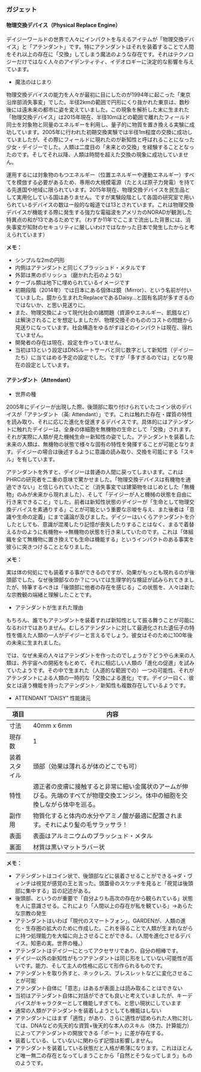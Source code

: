 ### ガジェット

#### 物理交換デバイス（Physical Replace Engine）

デイジーワールドの世界で人々にインパクトを与えるアイテムが「物理交換デバイス」と「アテンダント」です。特にアテンダントはそれを装着することで人間をそれ以上の存在に「交換」してしまう魔法のような存在です。それはテクノロジーだけではなく人々のアイデンティティ、イデオロギーに決定的な影響を与えています。

- 魔法のはじまり

物理交換デバイスの能力を人々が最初に目にしたのが1994年に起こった「東京沿岸部消失事変」でした。半径2kmの範囲で円形にくり抜かれた東京は、数秒後には遠未来の都市に姿を変えていました。この現象を解析した末に生まれた「物理交換デバイス」は2015年現在、半径10mほどの範囲で離れたフィールド同士を対象物と同量のエネルギーを利用し、量子的に物質を置き換える実験に成功しています。2005年に行われた初期交換実験では半径1m程度の交換に成功していましたが、その際にフィールドに現れたのが新知性と呼ばれることになった少女・デイジーでした。人類は二度目の「未来との交換」を経験することとなったのです。そしてそれ以降、人類は時間を超えた交換の現象に成功していません。

運用するには対象物のもつエネルギー（位置エネルギーや運動エネルギー）すべてを模倣する必要があるため、専用の大規模電源（たとえば原子力発電）を持てる先進国や地域に限られています。2015年現在、物理交換デバイスを民生品として実用化している国はありません。ですが実験段階として各国の研究室で用いられているデバイスの数は一般的な報道では13とされています。これは物理交換デバイスが機能する際に発生する強力な電磁波をアメリカのNORADが観測した特異点の和が13であるためです。（わずか11年でここまで流出した背景には、消失事変が知財のセキュリティに厳しいわけではなかった日本で発生したからと考えられています）

**メモ：**

- シンプルな2mの円形
- 内側はアテンダントと同じくブラッシュド・メタルです
- 外郭は黒のポリッシュ（磨かれた石のような）
- ケーブル類は地下に埋められているイメージです
- 初期段階（2014年）では日本にある個体は鏡（Mirror）、という名前が付いていました。鏡から生まれたReplaceであるDaisy…と固有名詞が多すぎるのではないか、と思い見送りに。
- また、物理交換によって現代社会の諸問題（資源やエネルギー、飢餓など）は解決されることを想定しましたが、物理交換そのもののコストの問題から見送りになっています。社会構造をゆるがすほどのインパクトは現在、得れていません。
- 開発者の存在は現在、設定を作っていません。
- 当初は13という設定はDNSルートサーバと同じ数字として新知性（デイジーたち）に当てはめる予定の設定でした。ですが「多すぎるのでは」となり現在の設定としています。

#### アテンダント（Attendant）

- 世界の種

2005年にデイジーが出現した際、後頭部に取り付けられていたコイン状のデバイスが「アテンダント（英: Attendant）」です。これは触れた存在・媒質の特性を読み取り、それに応じた進化を促進するデバイスです。具体的にはアテンダントに触れたデイジーは、全身の体細胞を無機物の生命として「交換」されます。それが実際に人類が見た機械生命＝新知性の姿でした。アテンダントを装着した未来の人類は、無機物の状態で様々な固有の特性を発揮することが可能となります。デイジーの場合は後述するように意識の読み取り、交換を可能にする「スキル」を有しています。

アテンダントを外すと、デイジーは普通の人間に戻ってしまいます。これはPHRCの研究者を二重の意味で驚かせました。「物理交換デバイスは有機物を通過できない」と信じられていたこと（消失事変では建築物をはじめとした「無機物」のみが未来から現れました）、そして「デイジーが人と機械の状態を自由に行き来できること」でした。前者は新知性状態のデイジーが「生命として物理交換デバイスを素通りする」ことが可能という重要な示唆を与え、また後者は「意識や生命の定義」にまで議論が及びました。デイジーはいくらアテンダントを介したとしても、意識が混濁したり記憶が喪失したりすることはなく、まるで着替えるかのように有機物←→無機物の状態を行き来していたのです。これは「体組織を全て無機物に置き換えても生命は機能する」というインパクトのある事実を彼らに突きつけることとなりました。

**メモ：**

実は体の何処にでも装着する事ができるのですが、効果がもっとも現れるのが後頭部でした。なぜ後頭部なのか？については生理学的な検証が試みられてきましたが、特筆するべきは「後頭部に他者の存在を感じる」この状態を、人々は新たな宗教観の端緒と理解したことです。

- アテンダントが生まれた理由

もちろん、誰でもアテンダントを装着すれば新知性として振る舞うことが可能になるわけではありません。むしろアテンダントに対して最適化された遺伝子の特性を備えた人類の一人がデイジーと言えるでしょう。彼女はそのために100年後の未来に生まれました。

では、なぜ未来の人々はアテンダントを作ったのでしょうか？どうやら未来の人類は、外宇宙への開拓をもとめて、それに相応しい人類の「進化の促進」を試みていたようです。その中で生まれた（人道的な範囲での）一つの可能性、それがアテンダントによる人類の一時的な「交換による進化」です。デイジー曰く、彼女とは違う機能を持ったアテンダント／新知性も複数存在しているようです。

- ATTENDANT “DAISY” 性能諸元

項目 | 内容
--- | ---
寸法 | 40mm x 6mm  
現存数 | 1  
装着スタイル | 頭部（効果は薄れるが体のどこでも可）  
特性 | 適正者の皮膚に接触すると非常に細い金属状のアームが伸びる。先端のすべてが物理交換エンジン。体中の細胞を交換しながら体中を巡る。
副作用 | 物質化すると体内の水分やアミノ酸が最適に配置されます。それにより髪の毛サラッサラ！
表面 | 表面はアルミニウムのブラッシュド・メタル
裏面 | 材質は黒いマットラバー状

**メモ：**

- アテンダントはコイン状で、後頭部などに装着させることができる→ダ・ヴィンチは視覚が感覚の王と言った。頭蓋骨のスケッチを見ると「視覚は後頭部に集中する」旨の記述がある。
- 後頭部、というのが重要で「自分よりも高次の存在から観られている」状態を人に意識させる。これにより「人間以上の存在が私を観ている」→あらたな宗教の発生
- アテンダントはいわば「現代のスマートフォン」。GARDENが、人類の進化・生存圏の拡大のために作成した。これを得ることで人類が生まれながらに持つ処理能力を大幅に向上させることができる。（人間を進化させるデバイス。知恵の実。世界の種。）
- アテンダントはデイジーにとってアクセサリであり、自分の相棒です。
- デイジー以外の新知性がもつアテンダントは同じ形をしていない可能性が高いです。能力、そして主人の性格に応じて形作られるものです。
- アテンダントを取り外すと、ネックレス、ブレスレットなどに変化させることが可能
- アテンダント自体に「意志」はあるが表面上は読み取ることはできない
- 当初はアテンダント自体に対話ができても良いと考えていましたが、キーデバイスがキャラクターとして機能しすぎても、と思い現状にしています
- 通常の人類がアテンダントを装着しようとしても機能はしない
- アテンダントにはまず「適性」があり、さらに適性が認められた人物に対しては、DNAなどの先天的な資質+後天的な本人のスキル（体力、計算能力）によってアテンダントの開放できる「ポート」に差が存在する。
- 装着している、していないに関わらず記憶は影響しません。
- アテンダントを装着している状態だと人格が希薄になります。これはほとんど唯一無二の存在となってしまうことから「自然とそうなってしまう」もののようです。
